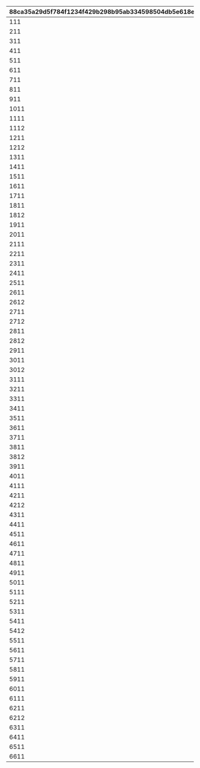 |88ca35a29d5f784f1234f429b298b95ab334598504db5e618e7c20cc900f6394|8f41f8e082a093dad5fc11139440763df3632d0d80be416f18fba0f2ee6d802d|f21972734906b2bea3abd3e1f4a5ad0ba07bb173bf8d5b33f057fc61143594fa|031024180e3fdbf68dafcbcc47ae6432d124c9348f3eed3b6dc5e724578151c2|2b0d2a217f840af25a2184a2e6cef2fd8817cfe829ee6f4a116188d86b66a1eb|2c64a8dadfdd3bcb033d17957524949af2902fe6b160b89f81fdba879d5bc357|64fc6b94eee973b9dc81bf8633be4112a84c5a35c270100802d692bf9eb642b5|d38c020f9444a056a4da9c5e039c3ab6d20a4805f31770fc6246891773808509|
| --- | --- | --- | --- | --- | --- | --- | --- |
|111|1|104|2|200|5|4|3|
|211|1|14|2|2|5|4|3|
|311|1|103|2|2|5|4|3|
|411|1|102|2|2|5|4|3|
|511|1|104|2|200|5|4|3|
|611|1|1|2|250|5|4|3|
|711|1|101|2|3|5|4|3|
|811|1|100|2|3|5|4|3|
|911|1|104|2|200|5|4|3|
|1011|1|1|2|250|5|4|3|
|1111|1|3|2|250|5|4|3|
|1112|1|5|2|250|5|4|3|
|1211|1|6|2|150|5|4|3|
|1212|1|7|2|150|5|4|3|
|1311|1|104|2|200|5|4|3|
|1411|1|103|2|2|5|4|3|
|1511|1|102|2|2|5|4|3|
|1611|1|1|2|250|5|4|3|
|1711|1|104|2|200|5|4|3|
|1811|1|2|2|500|5|4|3|
|1812|1|4|2|500|5|4|3|
|1911|1|101|2|3|5|4|3|
|2011|1|100|2|3|5|4|3|
|2111|1|104|2|200|5|4|3|
|2211|1|1|2|250|5|4|3|
|2311|1|100|2|3|5|4|3|
|2411|1|101|2|3|5|4|3|
|2511|1|104|2|200|5|4|3|
|2611|1|2|2|500|5|4|3|
|2612|1|4|2|500|5|4|3|
|2711|1|6|2|150|5|4|3|
|2712|1|7|2|150|5|4|3|
|2811|1|2|2|500|5|4|3|
|2812|1|4|2|500|5|4|3|
|2911|1|104|2|200|5|4|3|
|3011|1|3|2|250|5|4|3|
|3012|1|5|2|250|5|4|3|
|3111|1|100|2|3|5|4|3|
|3211|1|101|2|3|5|4|3|
|3311|1|104|2|200|5|4|3|
|3411|1|100|2|2|5|4|3|
|3511|1|104|2|200|5|4|3|
|3611|1|103|2|1|5|4|3|
|3711|1|102|2|1|5|4|3|
|3811|1|2|2|250|5|4|3|
|3812|1|4|2|250|5|4|3|
|3911|1|102|2|1|5|4|3|
|4011|1|104|2|200|5|4|3|
|4111|1|100|2|2|5|4|3|
|4211|1|6|2|150|5|4|3|
|4212|1|7|2|150|5|4|3|
|4311|1|104|2|200|5|4|3|
|4411|1|103|2|1|5|4|3|
|4511|1|104|2|200|5|4|3|
|4611|1|101|2|2|5|4|3|
|4711|1|102|2|1|5|4|3|
|4811|1|104|2|200|5|4|3|
|4911|1|103|2|1|5|4|3|
|5011|1|104|2|200|5|4|3|
|5111|1|101|2|2|5|4|3|
|5211|1|102|2|1|5|4|3|
|5311|1|104|2|200|5|4|3|
|5411|1|6|2|150|5|4|3|
|5412|1|7|2|150|5|4|3|
|5511|1|103|2|1|5|4|3|
|5611|1|104|2|200|5|4|3|
|5711|1|100|2|2|5|4|3|
|5811|1|101|2|2|5|4|3|
|5911|1|103|2|1|5|4|3|
|6011|1|104|2|200|5|4|3|
|6111|1|102|2|1|5|4|3|
|6211|1|2|2|250|5|4|3|
|6212|1|4|2|250|5|4|3|
|6311|1|104|2|200|5|4|3|
|6411|1|103|2|1|5|4|3|
|6511|1|102|2|1|5|4|3|
|6611|1|104|2|200|5|4|3|